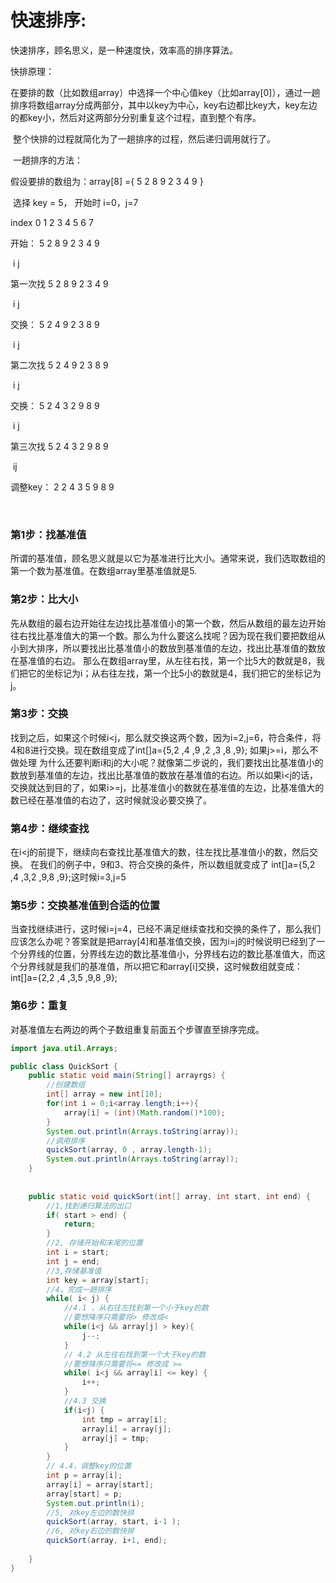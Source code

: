 # 快速排序:

快速排序，顾名思义，是一种速度快，效率高的排序算法。

快排原理：

​        在要排的数（比如数组array）中选择一个中心值key（比如array[0]），通过一趟排序将数组array分成两部分，其中以key为中心，key右边都比key大，key左边的都key小，然后对这两部分分别重复这个过程，直到整个有序。

​        整个快排的过程就简化为了一趟排序的过程，然后递归调用就行了。

​        一趟排序的方法：

假设要排的数组为：array[8] ={ 5 2 8 9 2 3 4 9 }

​           选择 key = 5， 开始时 i=0，j=7

  index       0    1    2    3    4    5    6    7

开始：       5    2    8    9    2    3    4    9

​                  i                                         j  

第一次找   5    2    8    9    2    3    4    9

​                              i                       j

交换：       5    2    4    9    2    3    8    9 

​                              i                       j

第二次找   5    2    4    9    2    3    8    9

​                                    i           j

交换：       5    2    4    3    2    9    8    9

​                                    i            j

第三次找    5    2    4    3    2    9    8    9

​                                          ij   

调整key： 2    2   4    3    5    9    8    9

​                

### 第1步：找基准值

所谓的基准值，顾名思义就是以它为基准进行比大小。通常来说，我们选取数组的第一个数为基准值。在数组array里基准值就是5.

### 第2步：比大小

先从数组的最右边开始往左边找比基准值小的第一个数，然后从数组的最左边开始往右找比基准值大的第一个数。那么为什么要这么找呢？因为现在我们要把数组从小到大排序，所以要找出比基准值小的数放到基准值的左边，找出比基准值的数放在基准值的右边。
 那么在数组array里，从左往右找，第一个比5大的数就是8，我们把它的坐标记为i；从右往左找，第一个比5小的数就是4，我们把它的坐标记为j。

### 第3步：交换

找到之后，如果这个时候i<j，那么就交换这两个数，因为i=2,j=6，符合条件，将4和8进行交换。现在数组变成了int[]a={5,2 ,4 ,9 ,2 ,3 ,8 ,9};
 如果j>=i，那么不做处理
 为什么还要判断i和j的大小呢？就像第二步说的，我们要找出比基准值小的数放到基准值的左边，找出比基准值的数放在基准值的右边。所以如果i<j的话，交换就达到目的了，如果i>=j，比基准值小的数就在基准值的左边，比基准值大的数已经在基准值的右边了，这时候就没必要交换了。

### 第4步：继续查找

在i<j的前提下，继续向右查找比基准值大的数，往左找比基准值小的数，然后交换。
 在我们的例子中，9和3、符合交换的条件，所以数组就变成了
 int[]a={5,2 ,4 ,3,2 ,9,8 ,9};这时候i=3,j=5

### 第5步：交换基准值到合适的位置

当查找继续进行，这时候i=j=4，已经不满足继续查找和交换的条件了，那么我们应该怎么办呢？答案就是把array[4]和基准值交换，因为i=j的时候说明已经到了一个分界线的位置，分界线左边的数比基准值小，分界线右边的数比基准值大，而这个分界线就是我们的基准值，所以把它和array[i]交换，这时候数组就变成：
 int[]a={2,2 ,4 ,3,5 ,9,8 ,9};

### 第6步：重复

对基准值左右两边的两个子数组重复前面五个步骤直至排序完成。

 

```java
import java.util.Arrays;

public class QuickSort {  
    public static void main(String[] arrayrgs) {  
        //创建数组
        int[] array = new int[10];
        for(int i = 0;i<array.length;i++){
        	array[i] = (int)(Math.random()*100);
        }
        System.out.println(Arrays.toString(array));  
        //调用排序
        quickSort(array, 0 , array.length-1);  
        System.out.println(Arrays.toString(array));  
    }  
  
  
    public static void quickSort(int[] array, int start, int end) {  
        //1,找到递归算法的出口  
        if( start > end) {  
            return;  
        }  
        //2, 存储开始和末尾的位置
        int i = start;  
        int j = end;  
        //3,存储基准值
        int key = array[start];  
        //4，完成一趟排序  
        while( i< j) {  
            //4.1 ，从右往左找到第一个小于key的数  
            //要想降序只需要将> 修改成<
            while(i<j && array[j] > key){  
                j--;  
            }  
            // 4.2 从左往右找到第一个大于key的数  
            //要想降序只需要将<= 修改成 >=
            while( i<j && array[i] <= key) {  
                i++;  
            }  
            //4.3 交换  
            if(i<j) {  
                int tmp = array[i];  
                array[i] = array[j];  
                array[j] = tmp;  
            }  
        }  
        // 4.4，调整key的位置  
        int p = array[i];  
        array[i] = array[start];  
        array[start] = p;  
        System.out.println(i);
        //5, 对key左边的数快排  
        quickSort(array, start, i-1 );  
        //6, 对key右边的数快排  
        quickSort(array, i+1, end); 
        
    }  
}  
```

 

 

 

 




